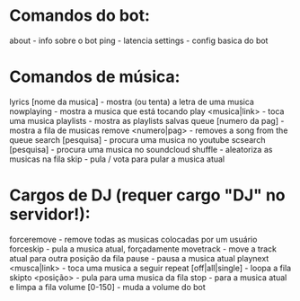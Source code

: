 # Comandos do bot:

about - info sobre o bot
ping - latencia
settings - config basica do bot

# Comandos de música:

lyrics [nome da musica] - mostra (ou tenta) a letra de uma musica
nowplaying - mostra a musica que está tocando
play <musica|link> - toca uma musica
playlists - mostra as playlists salvas
queue [numero da pag] - mostra a fila de musicas
remove  <numero|pag> - removes a song from the queue
search [pesquisa] - procura uma musica no youtube
scsearch [pesquisa] - procura uma musica no soundcloud
shuffle - aleatoriza as musicas na fila
skip - pula / vota para pular a musica atual

# Cargos de DJ (requer cargo "DJ" no servidor!):

forceremove <user> - remove todas as musicas colocadas por um usuário
forceskip - pula a musica atual, forçadamente
movetrack <de> <para> - move a track atual para outra posição da fila
pause - pausa a musica atual
playnext <musca|link> - toca uma musica a seguir
repeat [off|all|single] - loopa a fila
skipto <posição> - pula para uma musica da fila
stop - para a musica atual e limpa a fila
volume [0-150] - muda a volume do bot
